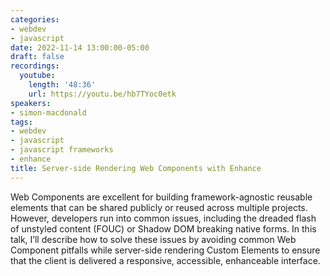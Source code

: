 ```yaml
---
categories:
- webdev
- javascript
date: 2022-11-14 13:00:00-05:00
draft: false
recordings:
  youtube:
    length: '48:36'
    url: https://youtu.be/hb7TYoc0etk
speakers:
- simon-macdonald
tags:
- webdev
- javascript
- javascript frameworks
- enhance
title: Server-side Rendering Web Components with Enhance
---
```



Web Components are excellent for building framework-agnostic reusable elements that can be shared publicly or reused across multiple projects. However, developers run into common issues, including the dreaded flash of unstyled content (FOUC) or Shadow DOM breaking native forms. In this talk, I’ll describe how to solve these issues by avoiding common Web Component pitfalls while server-side rendering Custom Elements to ensure that the client is delivered a responsive, accessible, enhanceable interface.
